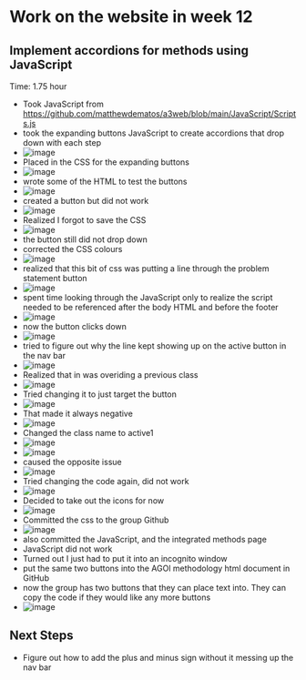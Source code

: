 # Work on the website in week 12
## Implement accordions for methods using JavaScript
Time: 1.75 hour
- Took JavaScript from https://github.com/matthewdematos/a3web/blob/main/JavaScript/Scripts.js
- took the expanding buttons JavaScript to create accordions that drop down with each step
- ![image](https://github.com/MayaIvimey/logs/assets/146374490/0023b25f-9eb7-47a1-ba18-e0d825a47aa5)
- Placed in the CSS for the expanding buttons
- ![image](https://github.com/MayaIvimey/logs/assets/146374490/efd0c8e3-76c9-43ac-b9b0-5567c95b82e8)
- wrote some of the HTML to test the buttons
- ![image](https://github.com/MayaIvimey/logs/assets/146374490/d3d5229a-3c79-4f51-8d97-515116b3da14)
- created a button but did not work
- ![image](https://github.com/MayaIvimey/logs/assets/146374490/36b91c1d-0247-45c9-93ed-4f4349716fcd)
- Realized I forgot to save the CSS
- ![image](https://github.com/MayaIvimey/logs/assets/146374490/45d0a332-b1c6-44e6-9e3f-c3425bf51ca3)
- the button still did not drop down
- corrected the CSS colours
- ![image](https://github.com/MayaIvimey/logs/assets/146374490/2f4fabeb-dea9-4c5a-95d3-6a0477883a78)
- realized that this bit of css was putting a line through the problem statement button
- ![image](https://github.com/MayaIvimey/logs/assets/146374490/b07774a1-0e78-4a14-a90f-bdb0a60c462a)
- spent time looking through the JavaScript only to realize the script needed to be referenced after the body HTML and before the footer
- ![image](https://github.com/MayaIvimey/logs/assets/146374490/97a87551-1d30-4dac-b64c-c3e0523a8062)
- now the button clicks down
- ![image](https://github.com/MayaIvimey/logs/assets/146374490/8316d901-3fbd-409b-9ad8-036371876edb)
- tried to figure out why the line kept showing up on the active button in the nav bar 
- ![image](https://github.com/MayaIvimey/logs/assets/146374490/e333cc90-1eef-45fa-b3b3-32c8f55c59db)
- Realized that in was overiding a previous class
- ![image](https://github.com/MayaIvimey/logs/assets/146374490/35485900-01aa-4878-8327-98aacbc351d4)
- Tried changing it to just target the button
- ![image](https://github.com/MayaIvimey/logs/assets/146374490/284b69b2-a082-4379-8ea8-6d3c63f2e207)
- That made it always negative
- ![image](https://github.com/MayaIvimey/logs/assets/146374490/6f3eff59-8caa-485a-bbdf-6288f2182595)
- Changed the class name to active1
- ![image](https://github.com/MayaIvimey/logs/assets/146374490/f2b96ca9-91a7-49ee-8056-a48e5aad3c7c)
- ![image](https://github.com/MayaIvimey/logs/assets/146374490/f080d960-1717-40f1-80f1-159b1a6dc4cf)
- caused the opposite issue
- ![image](https://github.com/MayaIvimey/logs/assets/146374490/7405a2c2-ef17-4ebb-bee8-f1af0b1b8655)
- Tried changing the code again, did not work
- ![image](https://github.com/MayaIvimey/logs/assets/146374490/877a6bbf-4a6f-4195-9f40-3609b0c13cf4)
- Decided to take out the icons for now
- ![image](https://github.com/MayaIvimey/logs/assets/146374490/e8eaf250-99ab-4d46-98f9-2bc8f6a9aa69)
- Committed the css to the group Github
- ![image](https://github.com/MayaIvimey/logs/assets/146374490/3d80f5fe-e764-4f62-a9ab-97d04a09c235)
- also committed the JavaScript, and the integrated methods page
- JavaScript did not work
- Turned out I just had to put it into an incognito window
- put the same two buttons into the AGOl methodology html document in GitHub
- now the group has two buttons that they can place text into. They can copy the code if they would like any more buttons
- ![image](https://github.com/MayaIvimey/logs/assets/146374490/221d0598-0f45-4dd2-b1f0-d65bb6699a4e)

## Next Steps
- Figure out how to add the plus and minus sign without it messing up the nav bar






